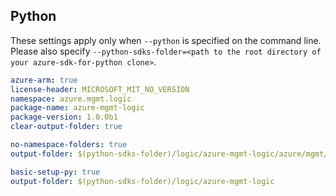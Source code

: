 ## Python

These settings apply only when `--python` is specified on the command line.
Please also specify `--python-sdks-folder=<path to the root directory of your azure-sdk-for-python clone>`.

```yaml $(python) && $(track2)
azure-arm: true
license-header: MICROSOFT_MIT_NO_VERSION
namespace: azure.mgmt.logic
package-name: azure-mgmt-logic
package-version: 1.0.0b1
clear-output-folder: true
```

``` yaml $(python) && $(python-mode) == 'update' && $(track2)
no-namespace-folders: true
output-folder: $(python-sdks-folder)/logic/azure-mgmt-logic/azure/mgmt/logic
```
``` yaml $(python) && $(python-mode) == 'create' && $(track2)
basic-setup-py: true
output-folder: $(python-sdks-folder)/logic/azure-mgmt-logic
```
